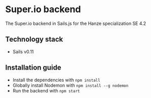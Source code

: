 # Super.io backend

The Super.io backend in Sails.js for the Hanze specialization SE 4.2

## Technology stack

* Sails v0.11

## Installation guide

* Install the dependencies with ```npm install```
* Globally install Nodemon with ```npm install --g nodemon```
* Run the backend with ```npm start```
